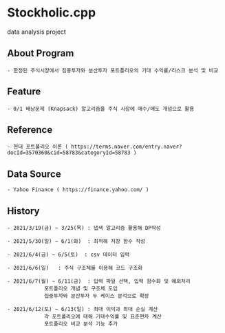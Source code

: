 # Stockholic.cpp
data analysis project

## About Program
 
 	- 한정된 주식시장에서 집중투자와 분산투자 포트폴리오의 기대 수익률/리스크 분석 및 비교 


## Feature
 
 	- 0/1 배낭문제 (Knapsack) 알고리즘을 주식 시장에 매수/매도 개념으로 활용 


## Reference
 
	- 현대 포트폴리오 이론 ( https://terms.naver.com/entry.naver?docId=3570360&cid=58783&categoryId=58783 )


## Data Source
 
	- Yahoo Finance ( https://finance.yahoo.com/ )
 
 
## History
 
 	- 2021/3/19(금) ~ 3/25(목) : 냅색 알고리즘 활용해 DP작성 

 	- 2021/5/30(일) ~ 6/1(화)  : 최적해 저장 함수 작성
	
 	- 2021/6/4(금) ~ 6/5(토)	: csv 데이터 입력
	
 	- 2021/6/6(일)	: 주식 구조체를 이용해 코드 구조화 
	
 	- 2021/6/7(월) ~ 6/11(금)  : 입력 파일 선택, 입력 함수화 및 예외처리 
 				포트폴리오 개념 및 구조체 도입 
				집중투자와 분산투자 두 케이스 분석으로 확장 
				
	- 2021/6/12(토) ~ 6/13(일) : 최대 이익과 최대 손실 계산 
				각 포트폴리오에 대해 기대수익률 및 표준편차 계산
				포트폴리오 비교 분석 기능 추가 
				
 
